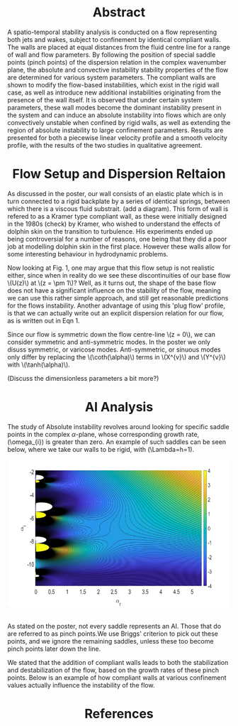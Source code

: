 <!-- <html> -->
<head>
<script type="text/javascript" id="MathJax-script" async
  src="https://cdn.jsdelivr.net/npm/mathjax@3/es5/tex-mml-chtml.js">
</script>
</head>

<body>
<h1> </h1>
<h1 style="text-align: center;"> Abstract </h1>
A spatio-temporal stability analysis is conducted on a flow representing both jets and wakes, subject to confinement by identical compliant walls. The walls are placed at equal distances from the fluid centre line for a range of wall and flow parameters. By following the position of special saddle points (pinch points) of the dispersion relation in the complex wavenumber plane, the absolute and convective instability stability properties of the flow are determined for various system parameters. The compliant walls are shown to modify the flow-based instabilities, which exist in the rigid wall case, as well as introduce new additional instabilities originating from the presence of the wall itself. It is observed that under certain system parameters, these wall modes become the dominant instability present in the system and can induce an absolute instability into flows which are only convectively unstable when confined by rigid walls, as well as extending the region of absolute instability to large confinement parameters. Results are presented for both a piecewise linear velocity profile and a smooth velocity profile, with the results of the two studies in qualitative agreement. 
<h1> </h1> 

<h1 style="text-align: center;"> Flow Setup and Dispersion Reltaion </h1>

As discussed in the poster, our wall consists of an elastic plate which is in turn connected to a rigid backplate by a series of identical springs, between which there is a viscous fluid substrait. (add a diagram). This form of wall is refered to as a Kramer type compliant wall, as these were initially designed in the 1980s (check) by Kramer, who wished to understand the effects of dolphin skin on the transition to turbulence. His experiments ended up being controversial for a number of reasons, one being that they did a poor job at modelling dolphin skin in the first place. However these walls allow for some interesting behaviour in hydrodynamic problems. 

<p>Now looking at Fig. 1, one may argue that this flow setup is not realistic either, since when in reality do we see these discontinuities of our base flow \(U(z)\) at \(z = \pm 1\)? Well, as it turns out, the shape of the base flow does not have a significant influence on the stability of the flow, meaning we can use this rather simple approach, and still get reasonable predictions for the flows instability. Another advantage of using this 'plug flow' profile, is that we can actually write out an explicit dispersion relation for our flow, as is written out in Eqn 1.</p> 

<p>Since our flow is symmetric down the flow centre-line \(z = 0\), we can consider symmetric and anti-symmetric modes. In the poster we only disuss symmetric, or varicose modes. Anti-symmetric, or sinuous modes only differ by replacing the \(\coth(\alpha)\) terms in \(X^{v}\) and \(Y^{v}\) with \(\tanh(\alpha)\).</p>

(Discuss the dimensionless parameters a bit more?)
<h1> </h1>
<h1 style="text-align: center;"> AI Analysis </h1>

The study of Absolute instability revolves around looking for specific saddle points in the complex $\alpha$-plane, whose corresponding growth rate, \(\omega_{i}\) is greater than zero. An example of such saddles can be seen below, where we take our walls to be rigid, with \(\Lambda=h=1\). 

<!-- [alt text](Merge_saddles.jpg) -->
<img class="center" src="Merge_saddles.jpg" alt="Pinch points in the complex wavenumber plane." width="textwidth" height="333">
<br> 
<br>
<!-- br is a line break  -->

As stated on the poster, not every saddle represents an AI. Those that do are referred to as pinch points.We use Briggs' criterion to pick out these points, and we ignore the remaining saddles, unless these too become pinch points later down the line. 

We stated that the addition of compliant walls leads to both the stabilization and destabilization of the flow, based on the growth rates of these pinch points. Below is an example of how compliant walls at various confinement values actually influence the instability of the flow.   

<h1> </h1>
<h1 style="text-align: center;"> References </h1>
<!-- a note on the nondimensionalisation  -->

</body>
<!-- </html> -->
